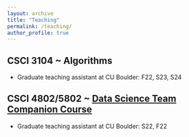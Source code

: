 ```yaml
---
layout: archive
title: "Teaching"
permalink: /teaching/
author_profile: true
---
```


## CSCI 3104 ~ Algorithms
* Graduate teaching assistant at CU Boulder: F22, S23, S24

## CSCI 4802/5802 ~ [Data Science Team Companion Course](https://raf.prof/teaching/codata.html)
* Graduate teaching assistant at CU Boulder: S22, F22
    